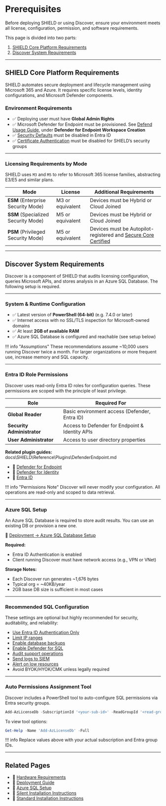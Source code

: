 # Prerequisites

Before deploying SHIELD or using Discover, ensure your environment meets all license, configuration, permission, and software requirements.

This page is divided into two parts:


1. [SHIELD Core Platform Requirements](#shield-core-platform-requirements)  
2. [Discover System Requirements](#discover-system-requirements)

---

## SHIELD Core Platform Requirements

SHIELD automates secure deployment and lifecycle management using Microsoft 365 and Azure. It requires specific license levels, identity configurations, and Microsoft Defender components.

### Environment Requirements

- ✅ Deploying user must have **Global Admin Rights**  
- ✅ Microsoft Defender for Endpoint must be provisioned. See [Defend Usage Guide](Defend/Usage-Guide/index.md), under **Defender for Endpoint Workspace Creation**
- ✅ [Security Defaults](https://learn.microsoft.com/en-us/azure/active-directory/fundamentals/concept-fundamentals-security-defaults#disabling-security-defaults) must be disabled in Entra ID  
- ✅ [Certificate Authentication](https://learn.microsoft.com/en-us/azure/active-directory/authentication/how-to-certificate-based-authentication#step-2-enable-cba-on-the-tenant) must be disabled for SHIELD’s security groups

---

### Licensing Requirements by Mode

SHIELD uses `M3` and `M5` to refer to Microsoft 365 license families, abstracting E3/E5 and similar plans.

| Mode | License | Additional Requirements |
|------|---------|--------------------------|
| **ESM** (Enterprise Security Mode) | M3 or equivalent | Devices must be Hybrid or Cloud Joined |
| **SSM** (Specialized Security Mode) | M5 or equivalent | Devices must be Hybrid or Cloud Joined |
| **PSM** (Privileged Security Mode) | M5 or equivalent | Devices must be Autopilot-registered and [Secure Core Certified](Defend/Reference/Hardware-Selection.md) |

---

## Discover System Requirements

Discover is a component of SHIELD that audits licensing configuration, queries Microsoft APIs, and stores analysis in an Azure SQL Database. The following setup is required.

---

### System & Runtime Configuration

- ✅ Latest version of **PowerShell (64-bit)** (e.g. 7.4.0 or later)  
- ✅ Internet access with no SSL/TLS inspection for Microsoft-owned domains  
- ✅ At least **2GB of available RAM**  
- ✅ Azure SQL Database is configured and reachable (see setup below)

!!! info "Assumptions"
    These recommendations assume ~10,000 users running Discover twice a month. For larger organizations or more frequent use, increase memory and SQL capacity.

---

### Entra ID Role Permissions

Discover uses read-only Entra ID roles for configuration queries. These permissions are scoped with the principle of least privilege.

| Role | Required For |
|------|---------------|
| **Global Reader** | Basic environment access (Defender, Entra ID) |
| **Security Administrator** | Access to Defender for Endpoint & Identity APIs |
| **User Administrator** | Access to user directory properties |

**Related plugin guides:**
docs\SHIELD\Reference\Plugins\DefenderEndpoint.md
- 📄 [Defender for Endpoint](Discover/Reference/Plugins/DefenderEndpoint.md)  
- 📄 [Defender for Identity](Discover/Reference/Plugins/DefenderIdentity.md)  
- 📄 [Entra ID](Discover/Reference/Plugins/EntraID.md)

!!! info "Permissions Note"
    Discover will never modify your configuration. All operations are read-only and scoped to data retrieval.

---

### Azure SQL Setup

An Azure SQL Database is required to store audit results. You can use an existing DB or provision a new one.

📖 [Deployment → Azure SQL Database Setup](Deployment.md#azure-sql-database-setup)

**Required:**

- Entra ID Authentication is enabled  
- Client running Discover must have network access (e.g., VPN or VNet)

**Storage Notes:**

- Each Discover run generates ~1,676 bytes  
- Typical org = ~40KB/year  
- 2GB base DB size is sufficient in most cases

---

### Recommended SQL Configuration

These settings are optional but highly recommended for security, auditability, and reliability:

- [Use Entra ID Authentication Only](https://learn.microsoft.com/en-us/azure/azure-sql/database/authentication-azure-ad-only-authentication-tutorial)  
- [Limit IP ranges](https://learn.microsoft.com/en-us/azure/azure-sql/database/firewall-configure)  
- [Enable database backups](https://learn.microsoft.com/en-us/azure/azure-sql/database/automated-backups-overview)  
- [Enable Defender for SQL](https://learn.microsoft.com/en-us/azure/azure-sql/database/azure-defender-for-sql)  
- [Audit support operations](https://learn.microsoft.com/en-us/azure/azure-sql/database/auditing-overview)  
- [Send logs to SIEM](https://learn.microsoft.com/en-us/azure/azure-monitor/essentials/diagnostic-settings)  
- [Alert on low resources](https://learn.microsoft.com/en-us/azure/azure-monitor/best-practices-alerts)  
- Avoid BYOK/HYOK/CMK unless legally required

---

### Auto Permissions Assignment Tool

Discover includes a PowerShell tool to auto-configure SQL permissions via Entra security groups.

```powershell
Add-AzLicenseDb -SubscriptionId '<your-sub-id>' -ReadGroupId '<read-group-id>' -WriteGroupId '<write-group-id>'
```

To view tool options:

```powershell
Get-Help -Name 'Add-AzLicenseDb' -Full
```

!!! info
    Replace values above with your actual subscription and Entra group IDs.

---

## Related Pages

- 📄 [Hardware Requirements](Defend/Reference/Hardware-Selection.md)  
- 📄 [Deployment Guide](Deployment.md)  
- 📄 [Azure SQL Setup](Deployment.md#azure-sql-database-setup)  
- 📄 [Silent Installation Instructions](Deployment.md#silent-installation-script-based)  
- 📄 [Standard Installation Instructions](Deployment.md#standard-installation-gui-based)